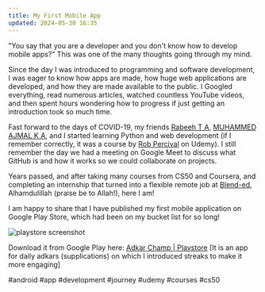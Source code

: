 ```yaml
---
title: My First Mobile App
updated: 2024-05-30 16:35
---
```


"You say that you are a developer and you don't know how to develop mobile apps?"
This was one of the many thoughts going through my mind.

Since the day I was introduced to programming and software development, I was eager to know how apps are made, how huge web applications are developed, and how they are made available to the public. I Googled everything, read numerous articles, watched countless YouTube videos, and then spent hours wondering how to progress if just getting an introduction took so much time.

Fast forward to the days of COVID-19, my friends [Rabeeh T A](https://www.linkedin.com/in/rabeeh-t-a-93a55817b/), [MUHAMMED AJMAL K A](https://www.linkedin.com/in/muhammed-ajmal-k-a-664983207/), and I started learning Python and web development (if I remember correctly, it was a course by [Rob Percival](https://www.linkedin.com/in/robpercival21/) on Udemy). I still remember the day we had a meeting on Google Meet to discuss what GitHub is and how it works so we could collaborate on projects.

Years passed, and after taking many courses from CS50 and Coursera, and completing an internship that turned into a flexible remote job at [Blend-ed](https://www.linkedin.com/company/blendxed/), Alhamdulillah (praise be to Allah!), here I am! 

I am happy to share that I have published my first mobile application on Google Play Store, which had been on my bucket list for so long!

![playstore screenshot](https://media.licdn.com/dms/image/D5622AQGLWpkkaSDIXQ/feedshare-shrink_800/0/1717072894235?e=1720051200&v=beta&t=3i6unfT8YZdeI1NUjtRpnoq0pmydXKZYa32KBMLx7lA)

Download it from Google Play here: [Adkar Champ | Playstore](https://play.google.com/store/apps/details?id=com.zameel7.adkarstreak)
[It is an app for daily adkars (supplications) on which I introduced streaks to make it more engaging]

#android #app #development #journey #udemy #courses #cs50